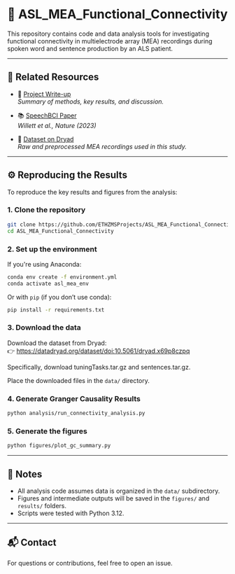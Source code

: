 # 🧠 ASL_MEA_Functional_Connectivity

This repository contains code and data analysis tools for investigating functional connectivity in multielectrode array (MEA) recordings during spoken word and sentence production by an ALS patient.

---

## 📄 Related Resources

- 📝 [Project Write-up](./Broca_s_Functional_Connectivity_Writeup_040725.pdf)  
  _Summary of methods, key results, and discussion._

- 📚 [SpeechBCI Paper](https://www.nature.com/articles/s41586-023-06377-x)  
  _Willett et al., Nature (2023)_

- 📂 [Dataset on Dryad](https://datadryad.org/dataset/doi:10.5061/dryad.x69p8czpq)  
  _Raw and preprocessed MEA recordings used in this study._

---

## ⚙️ Reproducing the Results

To reproduce the key results and figures from the analysis:

### 1. Clone the repository

```bash
git clone https://github.com/ETHZMSProjects/ASL_MEA_Functional_Connectivity.git
cd ASL_MEA_Functional_Connectivity
```

### 2. Set up the environment

If you're using Anaconda:

```bash
conda env create -f environment.yml
conda activate asl_mea_env
```

Or with `pip` (if you don’t use conda):

```bash
pip install -r requirements.txt
```

### 3. Download the data

Download the dataset from Dryad:  
👉 https://datadryad.org/dataset/doi:10.5061/dryad.x69p8czpq

Specifically, download tuningTasks.tar.gz and sentences.tar.gz. 

Place the downloaded files in the `data/` directory.

### 4. Generate Granger Causality Results

```bash
python analysis/run_connectivity_analysis.py
```

### 5. Generate the figures

```bash
python figures/plot_gc_summary.py
```

---

## 📝 Notes

- All analysis code assumes data is organized in the `data/` subdirectory.
- Figures and intermediate outputs will be saved in the `figures/` and `results/` folders.
- Scripts were tested with Python 3.12.

---

## 📬 Contact

For questions or contributions, feel free to open an issue. 
